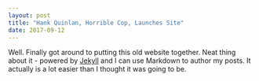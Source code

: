 ```yaml
---
layout: post
title: "Hank Quinlan, Horrible Cop, Launches Site"
date: 2017-09-12
---
```


Well. Finally got around to putting this old website together. Neat thing about it - powered by [Jekyll](http://jekyllrb.com) and I can use Markdown to author my posts. It actually is a lot easier than I thought it was going to be.
